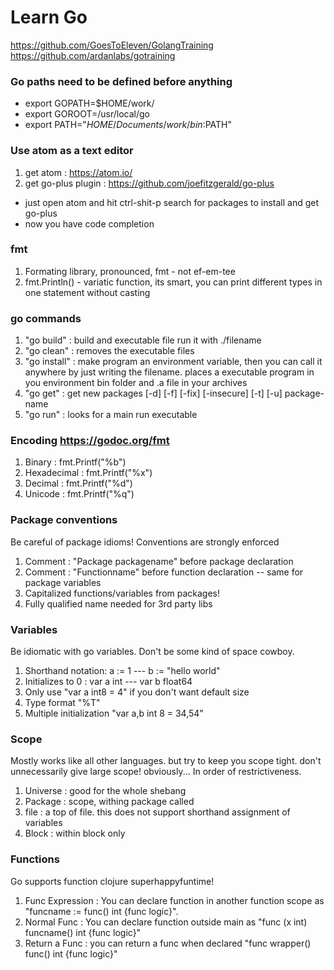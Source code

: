 # Learn Go

https://github.com/GoesToEleven/GolangTraining
https://github.com/ardanlabs/gotraining

### Go paths need to be defined before anything
* export GOPATH=$HOME/work/
* export GOROOT=/usr/local/go
* export PATH="$HOME/Documents/work/bin:$PATH"

### Use atom as a text editor
1. get atom : https://atom.io/
2. get go-plus plugin : https://github.com/joefitzgerald/go-plus
* just open atom and hit ctrl-shit-p search for packages to install and get go-plus
* now you have code completion

### fmt
1. Formating library, pronounced, fmt - not ef-em-tee
2. fmt.Println() - variatic function, its smart, you can print different types in one statement without casting

### go commands
1. "go build" : build and executable file run it with  ./filename
2. "go clean" : removes the executable files
3. "go install" : make program an environment variable, then you can call it anywhere by just writing the filename. places a executable program in you environment bin folder and .a file in your archives
4. "go get" :  get new packages [-d] [-f] [-fix] [-insecure] [-t] [-u] package-name
5. "go run" : looks for a main run executable

### Encoding https://godoc.org/fmt
1. Binary : fmt.Printf("%b")
2. Hexadecimal : fmt.Printf("%x")
3. Decimal : fmt.Printf("%d")
4. Unicode : fmt.Printf("%q")

### Package conventions
Be careful of package idioms! Conventions are strongly enforced
1. Comment : "Package packagename" before package declaration
2. Comment : "Functionname" before function declaration -- same for package variables
3. Capitalized functions/variables from packages!
4. Fully qualified name needed for 3rd party libs

### Variables
Be idiomatic with go variables. Don't be some kind of space cowboy.
1. Shorthand notation: a := 1 --- b := "hello world"
2. Initializes to 0 : var a int --- var b float64
3. Only use "var a int8 = 4" if you don't want default size
4. Type format "%T"
5. Multiple initialization "var a,b int 8 = 34,54"

### Scope
Mostly works like all other languages. but try to keep you scope tight. don't unnecessarily give large scope! obviously...
In order of restrictiveness.
1. Universe : good for the whole shebang
2. Package : scope, withing package called
3. file : a top of file. this does not support shorthand assignment of variables
4. Block : within block only

### Functions
Go supports function clojure superhappyfuntime!
1. Func Expression : You can declare function in another function scope as "funcname := func() int {func logic}".
2. Normal Func : You can declare function outside main as "func (x int) funcname() int {func logic}"
3. Return a Func : you can return a func when declared "func wrapper() func() int {func logic}"
